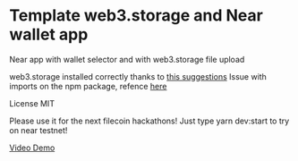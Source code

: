 # Template web3.storage and Near wallet app
 Near app with wallet selector and with web3.storage file upload

web3.storage installed correctly thanks to [this suggestions](https://stackoverflow.com/questions/70063600/cant-resolve-ipfs-car-blockstore-memory-when-importing-nft-storage)
Issue with imports on the npm package, refence [here](https://github.com/web3-storage/web3.storage/issues/1301)

License MIT

Please use it for the next filecoin hackathons!
Just type yarn dev:start to try on near testnet!

[Video Demo](https://watch.screencastify.com/v/c1U67F0gmEgbbV5kmoZy)
